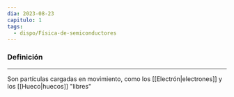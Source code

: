 ```yaml
---
dia: 2023-08-23
capitulo: 1
tags:
  - dispo/Física-de-semiconductores
---
```

### Definición
---
Son partículas cargadas en movimiento, como los [[Electrón|electrones]] y los [[Hueco|huecos]] "libres"